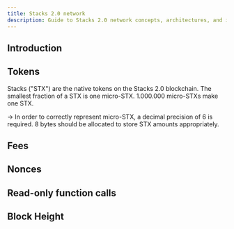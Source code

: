 ```yaml
---
title: Stacks 2.0 network
description: Guide to Stacks 2.0 network concepts, architectures, and implications
---
```


## Introduction

## Tokens

Stacks ("STX") are the native tokens on the Stacks 2.0 blockchain. The smallest fraction of a STX is one micro-STX. 1.000.000 micro-STXs make one STX.

-> In order to correctly represent micro-STX, a decimal precision of 6 is required. 8 bytes should be allocated to store STX amounts appropriately.

## Fees

## Nonces

## Read-only function calls

## Block Height
